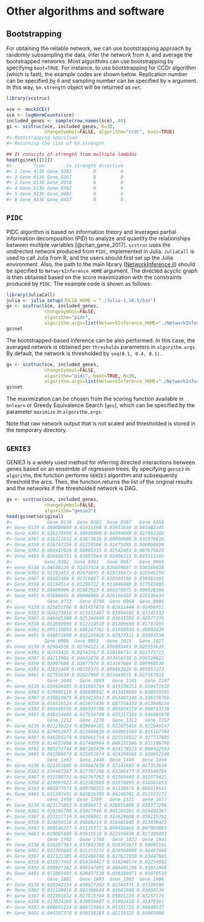 # Other algorithms and software




## Bootstrapping

For obtaining the reliable network, we can use bootstrapping approach by randomly subsampling the data, infer the network from it, and average the bootstrapped networks. Most algorithms can use bootstrapping by specifying `boot=TRUE`. For instance, to use bootstrapping for CCDr algorithm (which is fast), the example codes are shown below. Replication number can be specified by `R` and sampling number can be specified by `m` argument. In this way, `bn.strength` object will be returned as `net`.


``` r
library(scstruc)

sce <- mockSCE()
sce <- logNormCounts(sce)
included_genes <- sample(row.names(sce), 40)
gs <- scstruc(sce, included_genes, R=30,
              changeSymbol=FALSE, algorithm="ccdr", boot=TRUE)
#> Bootstrapping specified
#> Returning the list of bn.strength

## It consists of strength from multiple lambdas
head(gs$net[[5]])
#>        from        to strength direction
#> 1 Gene_0136 Gene_0302        0         0
#> 2 Gene_0136 Gene_0307        0         0
#> 3 Gene_0136 Gene_0350        0         0
#> 4 Gene_0136 Gene_0392        0         0
#> 5 Gene_0136 Gene_0401        0         0
#> 6 Gene_0136 Gene_0457        0         0
```

## `PIDC`

PIDC algorithm is based on information theory and leverages partial information decomposition (PID) to analyze and quantify the relationships between multiple variables [@chan_gene_2017]. `scstruc` uses the undirected network produced from `PIDC`, implemented in Julia. `JuliaCall` is used to call Julia from R, and the users should first set up the Julia environment. Also, the path to the main library ([NetworkInference.jl](https://github.com/Tchanders/NetworkInference.jl)) should be specified to `NetworkInference_HOME` argument. The directed acyclic graph is then obtained based on the score maximization with the constraints produced by `PIDC`. The example code is shown as follows:



``` r
library(JuliaCall)
julia <- julia_setup(JULIA_HOME = "./Julia-1.10.5/bin")
gs <- scstruc(sce, included_genes,
              changeSymbol=FALSE,
              algorithm="pidc",
              algorithm.args=list(NetworkInference_HOME="./NetworkInference.jl"))
gs$net
```

The bootstrapped-based inference can be also performed. In this case, the averaged network is obtained per `thresholds` parameters in `algorithm.args`. By default, the network is thresholded by `seq(0.1, 0.4, 0.1)`.


``` r
gs <- scstruc(sce, included_genes,
              changeSymbol=FALSE,
              algorithm="pidc", boot=TRUE, R=30,
              algorithm.args=list(NetworkInference_HOME="./NetworkInference.jl"))
gs$net
```

The maximization can be chosen from the scoring function available in `bnlearn` or Greedy Equivalence Search (`ges`), which can be specified by the parameter `maximize` in `algorithm.args`.

Note that raw network output that is not scaled and thresholded is stored in the temporary directory.

## `GENIE3`

GENIE3 is a widely used method for inferring directed interactions between genes based on an ensemble of regression trees. By specifying `genie3` in `algorithm`, the function performs `GENIE3` algorithm and subsequently threshold the arcs. Then, the function returns the list of the original results and the networks if the thresholded network is DAG.


``` r
gs <- scstruc(sce, included_genes,
              changeSymbol=FALSE,
              algorithm="genie3")
head(gs$net$original)
#>             Gene_0136  Gene_0302  Gene_0307   Gene_0350
#> Gene_0136 0.000000000 0.03815198 0.03033649 0.041082345
#> Gene_0302 0.038278390 0.00000000 0.04384009 0.027663166
#> Gene_0307 0.030111652 0.03673630 0.00000000 0.032976816
#> Gene_0350 0.016747356 0.01259568 0.01475499 0.000000000
#> Gene_0392 0.009417026 0.00905313 0.02542493 0.007675829
#> Gene_0401 0.026928721 0.03057284 0.02406323 0.023513165
#>            Gene_0392  Gene_0401   Gene_0457   Gene_0604
#> Gene_0136 0.04648226 0.02337528 0.026669667 0.030160030
#> Gene_0302 0.02192453 0.02674055 0.029739473 0.032546259
#> Gene_0307 0.06882408 0.02316867 0.028509166 0.036082195
#> Gene_0350 0.01194514 0.01299722 0.013846909 0.017583805
#> Gene_0392 0.00000000 0.01883923 0.009379975 0.009928166
#> Gene_0401 0.03699605 0.00000000 0.026166402 0.025136633
#>             Gene_0713   Gene_0750  Gene_0864  Gene_0896
#> Gene_0136 0.025855796 0.021457870 0.02811444 0.02466951
#> Gene_0302 0.024273916 0.023555467 0.03804105 0.03145132
#> Gene_0307 0.046605300 0.025364098 0.02651592 0.02677376
#> Gene_0350 0.012690999 0.012314518 0.01280650 0.01707095
#> Gene_0392 0.009130004 0.006187762 0.01058934 0.00804439
#> Gene_0401 0.030871800 0.032225826 0.02977111 0.03693539
#>            Gene_0900  Gene_0952   Gene_1019   Gene_1027
#> Gene_0136 0.02664938 0.02794521 0.050803463 0.025559635
#> Gene_0302 0.02333425 0.02743567 0.028156731 0.022775713
#> Gene_0307 0.04213985 0.04642870 0.033456730 0.030720022
#> Gene_0350 0.02097608 0.03077974 0.013197604 0.009960530
#> Gene_0392 0.01831480 0.00720375 0.009492629 0.005857273
#> Gene_0401 0.02755639 0.02627090 0.023445935 0.027167016
#>             Gene_1044   Gene_1099   Gene_1141   Gene_1147
#> Gene_0136 0.030426695 0.031965744 0.019138151 0.030471918
#> Gene_0302 0.029496119 0.046808942 0.013459680 0.028850265
#> Gene_0307 0.030023075 0.053413942 0.053407348 0.036376766
#> Gene_0350 0.014516524 0.015075026 0.007550333 0.013949234
#> Gene_0392 0.008448556 0.006533706 0.005959179 0.008713158
#> Gene_0401 0.048214400 0.027910790 0.035217399 0.046985978
#>             Gene_1212   Gene_1270   Gene_1313   Gene_1357
#> Gene_0136 0.022230224 0.028804101 0.022075456 0.021049147
#> Gene_0302 0.029052077 0.023988628 0.040953583 0.015107704
#> Gene_0307 0.046269274 0.040661734 0.025518922 0.027737605
#> Gene_0350 0.014653098 0.017480964 0.008155586 0.011108790
#> Gene_0392 0.005272744 0.007265429 0.024178523 0.009322583
#> Gene_0401 0.041266070 0.025051974 0.024298585 0.020992240
#>             Gene_1362   Gene_1448  Gene_1449   Gene_1456
#> Gene_0136 0.024161605 0.044487650 0.03141692 0.027353634
#> Gene_0302 0.036407367 0.027787208 0.03280477 0.035540784
#> Gene_0307 0.033298731 0.042767262 0.03369469 0.032973421
#> Gene_0350 0.029097022 0.012382960 0.01976695 0.016965853
#> Gene_0392 0.005977574 0.009708553 0.01339975 0.006919641
#> Gene_0401 0.031397431 0.045816305 0.04198381 0.051922271
#>             Gene_1459  Gene_1509   Gene_1521   Gene_1677
#> Gene_0136 0.023175863 0.03086472 0.028955898 0.030377296
#> Gene_0302 0.029205700 0.03027946 0.045265261 0.024402367
#> Gene_0307 0.033317710 0.04266091 0.032629080 0.038115352
#> Gene_0350 0.020894528 0.04888214 0.016485845 0.012038425
#> Gene_0392 0.008546227 0.01131372 0.009456666 0.007903083
#> Gene_0401 0.029065808 0.03615510 0.022199438 0.027399003
#>             Gene_1743   Gene_1766   Gene_1822  Gene_1841
#> Gene_0136 0.026207363 0.037843780 0.028362633 0.04885591
#> Gene_0302 0.022705805 0.031373235 0.028968008 0.02407048
#> Gene_0307 0.037131385 0.032466744 0.027821938 0.03447045
#> Gene_0350 0.031977465 0.014364427 0.016248574 0.02234902
#> Gene_0392 0.008937382 0.008547491 0.006495196 0.01031908
#> Gene_0401 0.071085403 0.028437538 0.038390071 0.03079519
#>             Gene_1885   Gene_1893  Gene_1903  Gene_1906
#> Gene_0136 0.028342254 0.030577202 0.02564471 0.03109586
#> Gene_0302 0.032120416 0.043366644 0.02661660 0.03050130
#> Gene_0307 0.032491832 0.027815304 0.05801220 0.03257176
#> Gene_0350 0.017024285 0.029956807 0.01982418 0.01370361
#> Gene_0392 0.006693124 0.009723063 0.01181725 0.00840537
#> Gene_0401 0.044197370 0.030558183 0.02218325 0.03685088
```
